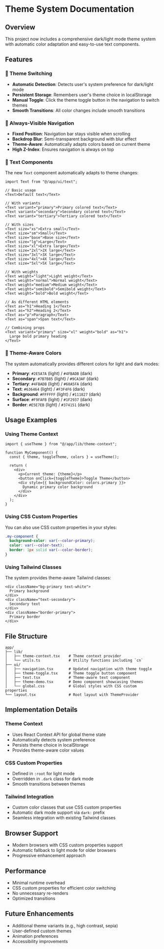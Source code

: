 # Theme System Documentation

## Overview
This project now includes a comprehensive dark/light mode theme system with automatic color adaptation and easy-to-use text components.

## Features

### 🎨 Theme Switching
- **Automatic Detection**: Detects user's system preference for dark/light mode
- **Persistent Storage**: Remembers user's theme choice in localStorage
- **Manual Toggle**: Click the theme toggle button in the navigation to switch themes
- **Smooth Transitions**: All color changes include smooth transitions

### 🧭 Always-Visible Navigation
- **Fixed Position**: Navigation bar stays visible when scrolling
- **Backdrop Blur**: Semi-transparent background with blur effect
- **Theme-Aware**: Automatically adapts colors based on current theme
- **High Z-Index**: Ensures navigation is always on top

### 📝 Text Components
The new `Text` component automatically adapts to theme changes:

```tsx
import Text from "@/app/ui/text";

// Basic usage
<Text>Default text</Text>

// With variants
<Text variant="primary">Primary colored text</Text>
<Text variant="secondary">Secondary colored text</Text>
<Text variant="tertiary">Tertiary colored text</Text>

// With sizes
<Text size="xs">Extra small</Text>
<Text size="sm">Small</Text>
<Text size="base">Base size</Text>
<Text size="lg">Large</Text>
<Text size="xl">Extra large</Text>
<Text size="2xl">2X large</Text>
<Text size="3xl">3X large</Text>
<Text size="4xl">4X large</Text>
<Text size="5xl">5X large</Text>

// With weights
<Text weight="light">Light weight</Text>
<Text weight="normal">Normal weight</Text>
<Text weight="medium">Medium weight</Text>
<Text weight="semibold">Semibold weight</Text>
<Text weight="bold">Bold weight</Text>

// As different HTML elements
<Text as="h1">Heading 1</Text>
<Text as="h2">Heading 2</Text>
<Text as="p">Paragraph</Text>
<Text as="span">Span text</Text>

// Combining props
<Text variant="primary" size="xl" weight="bold" as="h1">
  Large bold primary heading
</Text>
```

### 🎯 Theme-Aware Colors
The system automatically provides different colors for light and dark modes:

- **Primary**: `#2E5A7A` (light) / `#4FBADB` (dark)
- **Secondary**: `#7B7B85` (light) / `#9CA3AF` (dark)
- **Tertiary**: `#4FBADB` (light) / `#60A5FA` (dark)
- **Text**: `#636464` (light) / `#F3F4F6` (dark)
- **Background**: `#FFFFFF` (light) / `#111827` (dark)
- **Surface**: `#F9FAFB` (light) / `#1F2937` (dark)
- **Border**: `#E5E7EB` (light) / `#374151` (dark)

## Usage Examples

### Using Theme Context
```tsx
import { useTheme } from "@/app/lib/theme-context";

function MyComponent() {
  const { theme, toggleTheme, colors } = useTheme();
  
  return (
    <div>
      <p>Current theme: {theme}</p>
      <button onClick={toggleTheme}>Toggle Theme</button>
      <div style={{ backgroundColor: colors.primary }}>
        Dynamic primary color background
      </div>
    </div>
  );
}
```

### Using CSS Custom Properties
You can also use CSS custom properties in your styles:

```css
.my-component {
  background-color: var(--color-primary);
  color: var(--color-text);
  border: 1px solid var(--color-border);
}
```

### Using Tailwind Classes
The system provides theme-aware Tailwind classes:

```tsx
<div className="bg-primary text-white">
  Primary background
</div>
<div className="text-secondary">
  Secondary text
</div>
<div className="border-primary">
  Primary border
</div>
```

## File Structure

```
app/
├── lib/
│   ├── theme-context.tsx    # Theme context provider
│   └── utils.ts             # Utility functions including `cn`
├── ui/
│   ├── navigation.tsx       # Updated navigation with theme toggle
│   ├── theme-toggle.tsx     # Theme toggle button component
│   ├── text.tsx             # Theme-aware text component
│   ├── theme-demo.tsx       # Demo component showcasing themes
│   └── global.css           # Global styles with CSS custom properties
└── layout.tsx               # Root layout with ThemeProvider
```

## Implementation Details

### Theme Context
- Uses React Context API for global theme state
- Automatically detects system preference
- Persists theme choice in localStorage
- Provides theme-aware color values

### CSS Custom Properties
- Defined in `:root` for light mode
- Overridden in `.dark` class for dark mode
- Smooth transitions between themes

### Tailwind Integration
- Custom color classes that use CSS custom properties
- Automatic dark mode support via `dark:` prefix
- Seamless integration with existing Tailwind classes

## Browser Support
- Modern browsers with CSS custom properties support
- Automatic fallback to light mode for older browsers
- Progressive enhancement approach

## Performance
- Minimal runtime overhead
- CSS custom properties for efficient color switching
- No unnecessary re-renders
- Optimized transitions

## Future Enhancements
- Additional theme variants (e.g., high contrast, sepia)
- User-defined custom themes
- Animation preferences
- Accessibility improvements
